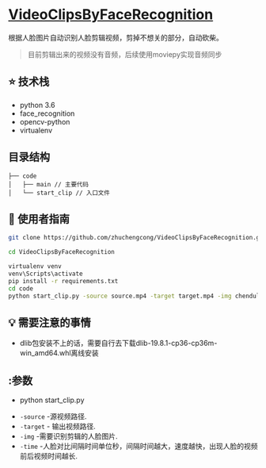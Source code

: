 
# [VideoClipsByFaceRecognition](https://github.com/zhuchengcong/VideoClipsByFaceRecognition.git)

根据人脸图片自动识别人脸剪辑视频，剪掉不想关的部分，自动砍柴。
> 目前剪辑出来的视频没有音频，后续使用moviepy实现音频同步

## :star: 技术栈

- python 3.6
- face_recognition
- opencv-python
- virtualenv

## 目录结构

```
├── code
│   ├── main // 主要代码
│   └── start_clip // 入口文件
```

## :rocket: 使用者指南

```bash
git clone https://github.com/zhuchengcong/VideoClipsByFaceRecognition.git

cd VideoClipsByFaceRecognition

virtualenv venv
venv\Scripts\activate
pip install -r requirements.txt
cd code
python start_clip.py -source source.mp4 -target target.mp4 -img chenduling.png -time 1
```

## :bulb: 需要注意的事情

- dlib包安装不上的话，需要自行去下载dlib-19.8.1-cp36-cp36m-win_amd64.whl离线安装



## :参数
- python start_clip.py 
* `-source` -源视频路径.
* `-target` - 输出视频路径.
* `-img` -需要识别剪辑的人脸图片.
* `-time` -人脸对比间隔时间单位秒，间隔时间越大，速度越快，出现人脸的视频前后视频时间越长.

